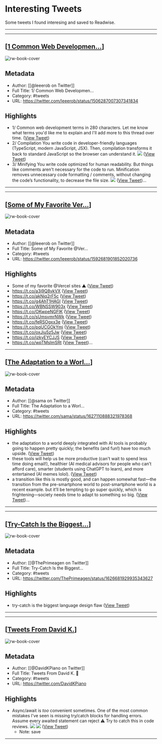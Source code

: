 # Interesting Tweets

Some tweets I found interesing and saved to Readwise.

---

---
## [[1 Common Web Developmen...]]

![rw-book-cover](https://pbs.twimg.com/profile_images/1587647097670467584/adWRdqQ6.jpg)

## Metadata
- Author: [[@leeerob on Twitter]]
- Full Title: 1/ Common Web Developmen...
- Category: #tweets
- URL: https://twitter.com/leeerob/status/1506287007307341834

## Highlights
- 1/ Common web development terms in 280 characters.
  Let me know what terms you'd like me to explain and I'll add more to this thread over time. ([View Tweet](https://twitter.com/leeerob/status/1506287007307341834))
- 2/ Compilation
  You write code in developer-friendly languages (TypeScript, modern JavaScript, JSX).
  Then, compilation transforms it back to standard JavaScript so the browser can understand it. 
  ![](https://pbs.twimg.com/media/FOdnIY1XMAw7S71.png) ([View Tweet](https://twitter.com/leeerob/status/1506287009089916940))
- 3/ Minifying
  You write code optimized for human readability. But things like comments aren't necessary for the code to run.
  Minification removes unnecessary code formatting / comments, without changing the code’s functionality, to decrease the file size. 
  ![](https://pbs.twimg.com/media/FOdnP7UX0AQ_ji9.png) ([View Tweet](https://twitter.com/leeerob/status/1506287011690336271))...
---

---
## [[Some of My Favorite Ver...]]

![rw-book-cover](https://pbs.twimg.com/profile_images/1587647097670467584/adWRdqQ6.jpg)

## Metadata
- Author: [[@leeerob on Twitter]]
- Full Title: Some of My Favorite @Ver...
- Category: #tweets
- URL: https://twitter.com/leeerob/status/1592681901852020736

## Highlights
- Some of my favorite @Vercel sites ▲ ([View Tweet](https://twitter.com/leeerob/status/1592681901852020736))
- https://t.co/a3j9Q8vkVX ([View Tweet](https://twitter.com/leeerob/status/1592681904322379777))
- https://t.co/akNiq2rF5c ([View Tweet](https://twitter.com/leeerob/status/1592681907040362496))
- https://t.co/g4AhT1HAGl ([View Tweet](https://twitter.com/leeerob/status/1592681909816999936))
- https://t.co/WBNSSW903x ([View Tweet](https://twitter.com/leeerob/status/1592681912732205056))
- https://t.co/OKwpeNGFIK ([View Tweet](https://twitter.com/leeerob/status/1592681915781328896))
- https://t.co/sUmsvmrNWk ([View Tweet](https://twitter.com/leeerob/status/1592681918444711936))
- https://t.co/feRSOgxx3e ([View Tweet](https://twitter.com/leeerob/status/1592681921057738754))
- https://t.co/pqUCGOkYmi ([View Tweet](https://twitter.com/leeerob/status/1592681923825893376))
- https://t.co/oxJiu5z5Jw ([View Tweet](https://twitter.com/leeerob/status/1592681926552190977))
- https://t.co/jzkyEYCJJS ([View Tweet](https://twitter.com/leeerob/status/1592681929232437248))
- https://t.co/wpTMslmSRt ([View Tweet](https://twitter.com/leeerob/status/1592681932084502530))...

---
## [[The Adaptation to a Worl...]]

![rw-book-cover](https://pbs.twimg.com/profile_images/804990434455887872/BG0Xh7Oa.jpg)

## Metadata
- Author: [[@sama on Twitter]]
- Full Title: The Adaptation to a Worl...
- Category: #tweets
- URL: https://twitter.com/sama/status/1627110888321978368

## Highlights
- the adaptation to a world deeply integrated with AI tools is probably going to happen pretty quickly; the benefits (and fun!) have too much upside. ([View Tweet](https://twitter.com/sama/status/1627110888321978368))
- these tools will help us be more productive (can't wait to spend less time doing email!), healthier (AI medical advisors for people who can’t afford care), smarter (students using ChatGPT to learn), and more entertained (AI memes lolol). ([View Tweet](https://twitter.com/sama/status/1627110889508978688))
- a transition like this is mostly good, and can happen somewhat fast—the transition from the pre-smartphone world to post-smartphone world is a recent example.
  but it’ll be tempting to go super quickly, which is frightening—society needs time to adapt to something so big. ([View Tweet](https://twitter.com/sama/status/1627110890800824320))...
---

---
## [[Try-Catch Is the Biggest...]]

![rw-book-cover](https://pbs.twimg.com/profile_images/1614986714795180033/yOQly3os.jpg)

## Metadata
- Author: [[@ThePrimeagen on Twitter]]
- Full Title: Try-Catch Is the Biggest...
- Category: #tweets
- URL: https://twitter.com/ThePrimeagen/status/1626681929935343627

## Highlights
- try-catch is the biggest language design flaw ([View Tweet](https://twitter.com/ThePrimeagen/status/1626681929935343627))
---

---
## [[Tweets From David K.]]

![rw-book-cover](https://pbs.twimg.com/profile_images/619677584805208064/RwwbnNpi.jpg)

## Metadata
- Author: [[@DavidKPiano on Twitter]]
- Full Title: Tweets From David K. 🎹
- Category: #tweets
- URL: https://twitter.com/DavidKPiano

## Highlights
- Async/await is *too* convenient sometimes.
  One of the most common mistakes I've seen is missing try/catch blocks for handling errors.
  Assume every awaited statement can reject ⚠️
  Try to catch this in code reviews. 
  ![](https://pbs.twimg.com/media/FaoSwjdWIAQ2l22.jpg) 
  ![](https://pbs.twimg.com/media/FaoSxXbXkAEr90K.jpg) ([View Tweet](https://twitter.com/DavidKPiano/status/1561082799515262976))
    - Note: save
---







[//begin]: # "Autogenerated link references for markdown compatibility"
[1 Common Web Developmen...]: <1 Common Web Developmen...> "1/ Common Web Developmen..."
[Some of My Favorite Ver...]: <Some of My Favorite Ver...> "Some of My Favorite @Ver..."
[The Adaptation to a Worl...]: <The Adaptation to a Worl...> "The Adaptation to a Worl..."
[Try-Catch Is the Biggest...]: <Try-Catch Is the Biggest...> "Try-Catch Is the Biggest..."
[Tweets From David K.]: <Tweets From David K.> "Tweets From David K."
[//end]: # "Autogenerated link references"